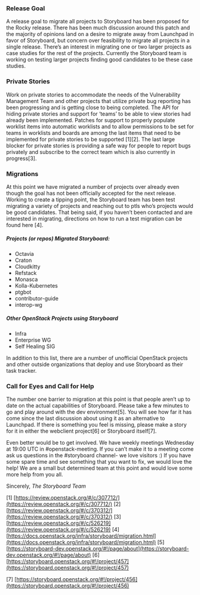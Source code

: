 ### Release Goal
 
A release goal to migrate all projects to Storyboard has been proposed for the Rocky release. There has been much discussion around this patch and the majority of opinions land on a desire to migrate away from Launchpad in favor of Storyboard, but concern over feasibility to migrate all projects in a single release. There’s an interest in migrating one or two larger projects as case studies for the rest of the projects. Currently the Storyboard team is working on testing larger projects finding good candidates to be these case studies.  
 
### Private Stories 

Work on private stories to accommodate the needs of the Vulnerability Management Team and other projects that utilize private bug reporting has been progressing and is getting close to being completed. The API for hiding private stories and support for ‘teams’ to be able to view stories had already been implemented. Patches for support to properly populate worklist items into automatic worklists and to allow permissions to be set for teams in worklists and boards are among the last items that need to be implemented for private stories to be supported [1][2]. The last large blocker for private stories is providing a safe way for people to report bugs privately and subscribe to the correct team which is also currently in progress[3]. 

### Migrations

At this point we have migrated a number of projects over already even though the goal has not been officially accepted for the next release. Working to create a tipping point, the Storyboard team has been test migrating a variety of projects and reaching out to ptls who’s projects would be good candidates. That being said, if you haven’t been contacted and are interested in migrating, directions on how to run a test migration can be found here [4].

  
##### Projects (or repos) Migrated Storyboard:

  

- Octavia 
- Craton 
- Cloudkitty 
- Refstack 
- Monasca 
- Kolla-Kubernetes 
- ptgbot 
- contributor-guide 
- interop-wg 
  
##### Other OpenStack Projects using Storyboard

- Infra 
- Enterprise WG 
- Self Healing SIG 
  
In addition to this list, there are a number of unofficial OpenStack projects and other outside organizations that deploy and use Storyboard as their task tracker.  

### Call for Eyes and Call for Help

The number one barrier to migration at this point is that people aren’t up to date on the actual capabilities of Storyboard. Please take a few minutes to go and play around with the dev environment[5]. You will see how far it has come since the last discussion about using it as an alternative to Launchpad. If there is something you feel is missing, please make a story for it in either the webclient project[6] or Storyboard itself[7]. 

Even better would be to get involved. We have weekly meetings Wednesday at 19:00 UTC in #openstack-meeting. If you can’t make it to a meeting come ask us questions in the #storyboard channel- we love visitors :) If you have some spare time and see something that you want to fix, we would love the help! We are a small but determined team at this point and would love some more help from you all. 
 
Sincerely, 
*The Storyboard Team*

[1] [https://review.openstack.org/#/c/307712/](https://review.openstack.org/#/c/307712/)
[2] [https://review.openstack.org/#/c/370312/](https://review.openstack.org/#/c/370312/)
[3] [https://review.openstack.org/#/c/526219](https://review.openstack.org/#/c/526219)
[4] [https://docs.openstack.org/infra/storyboard/migration.html](https://docs.openstack.org/infra/storyboard/migration.html)
[5] [https://storyboard-dev.openstack.org/#!/page/about](https://storyboard-dev.openstack.org/#!/page/about)
[6] [https://storyboard.openstack.org/#!/project/457](https://storyboard.openstack.org/#!/project/457)

[7] [https://storyboard.openstack.org/#!/project/456](https://storyboard.openstack.org/#!/project/456)
